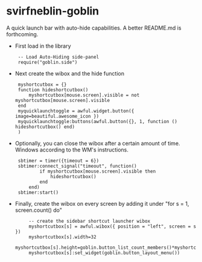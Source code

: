 # svirfneblin-goblin
A quick launch bar with auto-hide capabilities. A better README.md is 
forthcoming.


  * First load in the library  

         -- Load Auto-Hiding side-panel
         require("goblin.side")

  * Next create the wibox and the hide function  

         myshortcutbox = {}
         function hideshortcutbox()
             myshortcutbox[mouse.screen].visible = not myshortcutbox[mouse.screen].visible
         end
         myquicklaunchtoggle = awful.widget.button({ image=beautiful.awesome_icon })
         myquicklaunchtoggle:buttons(awful.button({}, 1, function () hideshortcutbox() end)
         )

  * Optionally, you can close the wibox after a certain amount of time. Windows 
according to the WM's instructions.  

         sbtimer = timer({timeout = 6})
         sbtimer:connect_signal("timeout", function()
                 if myshortcutbox[mouse.screen].visible then
                     hideshortcutbox()
                 end
             end)
         sbtimer:start()

  * Finally, create the wibox on every screen by adding it under "for s = 1, screen.count() do"  

             -- create the sidebar shortcut launcher wibox
             myshortcutbox[s] = awful.wibox({ position = "left", screen = s    })
             myshortcutbox[s].width=32
             myshortcutbox[s].height=goblin.button_list_count_members()*myshortcutbox[s].width
             myshortcutbox[s]:set_widget(goblin.button_layout_menu())
         